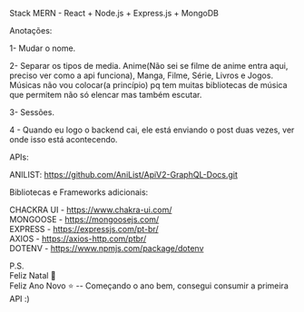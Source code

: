 Stack MERN - React + Node.js + Express.js + MongoDB

Anotações:

1- Mudar o nome.

2- Separar os tipos de media. Anime(Não sei se filme de anime entra aqui, preciso ver como a api funciona), Manga, Filme, Série, Livros e Jogos. Músicas não vou colocar(a princípio) pq tem muitas bibliotecas de música que permitem não só elencar mas também escutar.

3- Sessões.

4 - Quando eu logo o backend cai, ele está enviando o post duas vezes, ver onde isso está acontecendo.


APIs: 

ANILIST: https://github.com/AniList/ApiV2-GraphQL-Docs.git

Bibliotecas e Frameworks adicionais:

CHACKRA UI - https://www.chakra-ui.com/
<br>
MONGOOSE - https://mongoosejs.com/
<br>
EXPRESS - https://expressjs.com/pt-br/
<br>
AXIOS - https://axios-http.com/ptbr/
<br>
DOTENV - https://www.npmjs.com/package/dotenv

P.S.
<br>
Feliz Natal 🎅 
<br>
Feliz Ano Novo ⭐ -- Começando o ano bem, consegui consumir a primeira API :)
